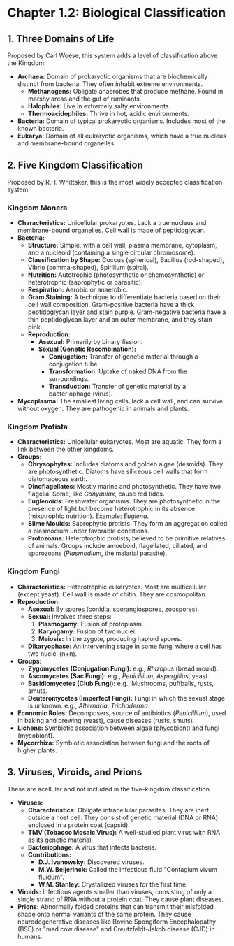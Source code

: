 # Chapter 1.2: Biological Classification

## 1. Three Domains of Life
Proposed by Carl Woese, this system adds a level of classification above the Kingdom.
- **Archaea:** Domain of prokaryotic organisms that are biochemically distinct from bacteria. They often inhabit extreme environments.
    - **Methanogens:** Obligate anaerobes that produce methane. Found in marshy areas and the gut of ruminants.
    - **Halophiles:** Live in extremely salty environments.
    - **Thermoacidophiles:** Thrive in hot, acidic environments.
- **Bacteria:** Domain of typical prokaryotic organisms. Includes most of the known bacteria.
- **Eukarya:** Domain of all eukaryotic organisms, which have a true nucleus and membrane-bound organelles.

## 2. Five Kingdom Classification
Proposed by R.H. Whittaker, this is the most widely accepted classification system.

### Kingdom Monera
- **Characteristics:** Unicellular prokaryotes. Lack a true nucleus and membrane-bound organelles. Cell wall is made of peptidoglycan.
- **Bacteria:**
    - **Structure:** Simple, with a cell wall, plasma membrane, cytoplasm, and a nucleoid (containing a single circular chromosome).
    - **Classification by Shape:** Coccus (spherical), Bacillus (rod-shaped), Vibrio (comma-shaped), Spirillum (spiral).
    - **Nutrition:** Autotrophic (photosynthetic or chemosynthetic) or heterotrophic (saprophytic or parasitic).
    - **Respiration:** Aerobic or anaerobic.
    - **Gram Staining:** A technique to differentiate bacteria based on their cell wall composition. Gram-positive bacteria have a thick peptidoglycan layer and stain purple. Gram-negative bacteria have a thin peptidoglycan layer and an outer membrane, and they stain pink.
    - **Reproduction:**
        - **Asexual:** Primarily by binary fission.
        - **Sexual (Genetic Recombination):**
            - **Conjugation:** Transfer of genetic material through a conjugation tube.
            - **Transformation:** Uptake of naked DNA from the surroundings.
            - **Transduction:** Transfer of genetic material by a bacteriophage (virus).
- **Mycoplasma:** The smallest living cells, lack a cell wall, and can survive without oxygen. They are pathogenic in animals and plants.

### Kingdom Protista
- **Characteristics:** Unicellular eukaryotes. Most are aquatic. They form a link between the other kingdoms.
- **Groups:**
    - **Chrysophytes:** Includes diatoms and golden algae (desmids). They are photosynthetic. Diatoms have siliceous cell walls that form diatomaceous earth.
    - **Dinoflagellates:** Mostly marine and photosynthetic. They have two flagella. Some, like *Gonyaulax*, cause red tides.
    - **Euglenoids:** Freshwater organisms. They are photosynthetic in the presence of light but become heterotrophic in its absence (mixotrophic nutrition). Example: *Euglena*.
    - **Slime Moulds:** Saprophytic protists. They form an aggregation called a plasmodium under favorable conditions.
    - **Protozoans:** Heterotrophic protists, believed to be primitive relatives of animals. Groups include amoeboid, flagellated, ciliated, and sporozoans (*Plasmodium*, the malarial parasite).

### Kingdom Fungi
- **Characteristics:** Heterotrophic eukaryotes. Most are multicellular (except yeast). Cell wall is made of chitin. They are cosmopolitan.
- **Reproduction:**
    - **Asexual:** By spores (conidia, sporangiospores, zoospores).
    - **Sexual:** Involves three steps:
        1. **Plasmogamy:** Fusion of protoplasm.
        2. **Karyogamy:** Fusion of two nuclei.
        3. **Meiosis:** In the zygote, producing haploid spores.
    - **Dikaryophase:** An intervening stage in some fungi where a cell has two nuclei (n+n).
- **Groups:**
    - **Zygomycetes (Conjugation Fungi):** e.g., *Rhizopus* (bread mould).
    - **Ascomycetes (Sac Fungi):** e.g., *Penicillium*, *Aspergillus*, yeast.
    - **Basidiomycetes (Club Fungi):** e.g., Mushrooms, puffballs, rusts, smuts.
    - **Deuteromycetes (Imperfect Fungi):** Fungi in which the sexual stage is unknown. e.g., *Alternaria*, *Trichoderma*.
- **Economic Roles:** Decomposers, source of antibiotics (*Penicillium*), used in baking and brewing (yeast), cause diseases (rusts, smuts).
- **Lichens:** Symbiotic association between algae (phycobiont) and fungi (mycobiont).
- **Mycorrhiza:** Symbiotic association between fungi and the roots of higher plants.

## 3. Viruses, Viroids, and Prions
These are acellular and not included in the five-kingdom classification.
- **Viruses:**
    - **Characteristics:** Obligate intracellular parasites. They are inert outside a host cell. They consist of genetic material (DNA or RNA) enclosed in a protein coat (capsid).
    - **TMV (Tobacco Mosaic Virus):** A well-studied plant virus with RNA as its genetic material.
    - **Bacteriophage:** A virus that infects bacteria.
    - **Contributions:**
        - **D.J. Ivanowsky:** Discovered viruses.
        - **M.W. Beijerinck:** Called the infectious fluid "Contagium vivum fluidum".
        - **W.M. Stanley:** Crystallized viruses for the first time.
- **Viroids:** Infectious agents smaller than viruses, consisting of only a single strand of RNA without a protein coat. They cause plant diseases.
- **Prions:** Abnormally folded proteins that can transmit their misfolded shape onto normal variants of the same protein. They cause neurodegenerative diseases like Bovine Spongiform Encephalopathy (BSE) or "mad cow disease" and Creutzfeldt-Jakob disease (CJD) in humans.
